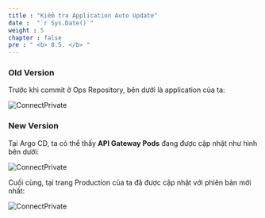 ```yaml
---
title : "Kiểm tra Application Auto Update"
date :  "`r Sys.Date()`" 
weight : 5 
chapter : false
pre : " <b> 8.5. </b> "
---
```


### Old Version

Trước khi commit ở Ops Repository, bên dưới là application của ta:

![ConnectPrivate](/FCJ2024-Workshop2/images/8-cicd-test/8.5-app/update_0.png)

### New Version

Tại Argo CD, ta có thể thấy **API Gateway Pods** đang được cập nhật như hình bên dưới:

![ConnectPrivate](/FCJ2024-Workshop2/images/8-cicd-test/8.5-app/update_1.png)

Cuối cùng, tại trang Production của ta đã được cập nhật với phiên bản mới nhất:

![ConnectPrivate](/FCJ2024-Workshop2/images/8-cicd-test/8.5-app/update_2.png)